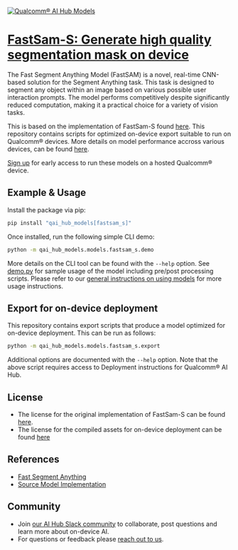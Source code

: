 [![Qualcomm® AI Hub Models](https://qaihub-public-assets.s3.us-west-2.amazonaws.com/qai-hub-models/quic-logo.jpg)](../../README.md)


# [FastSam-S: Generate high quality segmentation mask on device](https://aihub.qualcomm.com/models/fastsam_s)

The Fast Segment Anything Model (FastSAM) is a novel, real-time CNN-based solution for the Segment Anything task. This task is designed to segment any object within an image based on various possible user interaction prompts. The model performs competitively despite significantly reduced computation, making it a practical choice for a variety of vision tasks.

This is based on the implementation of FastSam-S found
[here](https://github.com/CASIA-IVA-Lab/FastSAM). This repository contains scripts for optimized on-device
export suitable to run on Qualcomm® devices. More details on model performance
accross various devices, can be found [here](https://aihub.qualcomm.com/models/fastsam_s).

[Sign up](https://myaccount.qualcomm.com/signup) for early access to run these models on
a hosted Qualcomm® device.


## Example & Usage

Install the package via pip:
```bash
pip install "qai_hub_models[fastsam_s]"
```


Once installed, run the following simple CLI demo:

```bash
python -m qai_hub_models.models.fastsam_s.demo
```
More details on the CLI tool can be found with the `--help` option. See
[demo.py](demo.py) for sample usage of the model including pre/post processing
scripts. Please refer to our [general instructions on using
models](../../../#getting-started) for more usage instructions.

## Export for on-device deployment

This repository contains export scripts that produce a model optimized for
on-device deployment. This can be run as follows:

```bash
python -m qai_hub_models.models.fastsam_s.export
```
Additional options are documented with the `--help` option. Note that the above
script requires access to Deployment instructions for Qualcomm® AI Hub.

## License
- The license for the original implementation of FastSam-S can be found
  [here](https://github.com/CASIA-IVA-Lab/FastSAM/blob/main/LICENSE).
- The license for the compiled assets for on-device deployment can be found [here]({deploy_license_url})

## References
* [Fast Segment Anything](https://arxiv.org/abs/2306.12156)
* [Source Model Implementation](https://github.com/CASIA-IVA-Lab/FastSAM)

## Community
* Join [our AI Hub Slack community](https://qualcomm-ai-hub.slack.com/join/shared_invite/zt-2d5zsmas3-Sj0Q9TzslueCjS31eXG2UA#/shared-invite/email) to collaborate, post questions and learn more about on-device AI.
* For questions or feedback please [reach out to us](mailto:ai-hub-support@qti.qualcomm.com).


